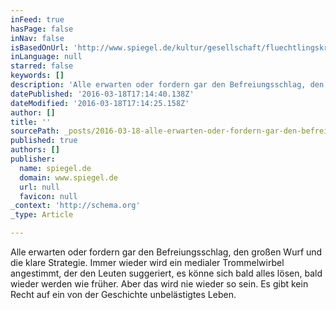 ```yaml
---
inFeed: true
hasPage: false
inNav: false
isBasedOnUrl: 'http://www.spiegel.de/kultur/gesellschaft/fluechtlingskrise-deutschland-ist-kurz-vorm-durchdrehen-a-1078368.html'
inLanguage: null
starred: false
keywords: []
description: 'Alle erwarten oder fordern gar den Befreiungsschlag, den großen Wurf und die klare Strategie. Immer wieder wird ein medialer Trommelwirbel angestimmt, der den Leuten suggeriert, es könne sich bald alles lösen, bald wieder werden wie früher. Aber das wird nie wieder so sein. Es gibt kein Recht auf ein von der Geschichte unbelästigtes Leben.'
datePublished: '2016-03-18T17:14:40.138Z'
dateModified: '2016-03-18T17:14:25.158Z'
author: []
title: ''
sourcePath: _posts/2016-03-18-alle-erwarten-oder-fordern-gar-den-befreiungsschlag-den-gro.md
published: true
authors: []
publisher:
  name: spiegel.de
  domain: www.spiegel.de
  url: null
  favicon: null
_context: 'http://schema.org'
_type: Article

---
```

Alle erwarten oder fordern gar den Befreiungsschlag, den großen Wurf und die klare Strategie. Immer wieder wird ein medialer Trommelwirbel angestimmt, der den Leuten suggeriert, es könne sich bald alles lösen, bald wieder werden wie früher. Aber das wird nie wieder so sein. Es gibt kein Recht auf ein von der Geschichte unbelästigtes Leben.